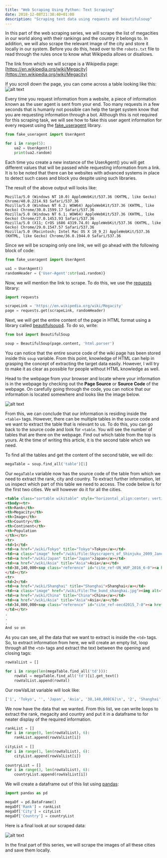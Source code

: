 ```yaml
---
title: "Web Scraping Using Python: Text Scraping"
date: 2018-12-08T21:38:40+01:00
description: "Scraping text data using requests and beautifulsoup"
---
```


In this part of the web scraping series, we will scrape the list of megacities in our world along with their rankings and the country it belongs to. In addition, we will also scrape the relevant image of the city and store it locally in our system. Before you do this, head over to the `robots.txt` file to read through the rules once to know what Wikipedia allows or disallows.

The link from which we will scrape is a Wikipedia page: [https://en.wikipedia.org/wiki/Megacity](https://en.wikipedia.org/wiki/Megacity)

If you scroll down the page, you can come across a table looking like this:
![alt text](https://images2.imgbox.com/56/fb/1Tx9VmCM_o.png "Megacities")

Every time you request information from a website, a piece of information known as the user agent is sent from your end. Too many requests in a few seconds that is humanly not possible can help the target system know that you are requesting information through a bot. Although this is not required for this scraping task, we will see how to fake this user agent information for every request using the [fake_useragent](https://pypi.org/project/fake-useragent/) library.

```Python
from fake_useragent import UserAgent

for i in range(5):
    ua2 = UserAgent()
    print(ua2.random)
```

Each time you create a new instance of the UserAgent() you will get different values that will be passed while requesting information from a link. It is to be noted that there can be websites with advanced systems in place to detect such cases and block you despite using such libraries.

The result of the above output will looks like:

```
Mozilla/5.0 (Windows NT 10.0) AppleWebKit/537.36 (KHTML, like Gecko) Chrome/40.0.2214.93 Safari/537.36
Mozilla/5.0 (Windows NT 6.2; WOW64) AppleWebKit/537.36 (KHTML, like Gecko) Chrome/30.0.1599.17 Safari/537.36
Mozilla/5.0 (Windows NT 6.1; WOW64) AppleWebKit/537.36 (KHTML, like Gecko) Chrome/27.0.1453.93 Safari/537.36
Mozilla/5.0 (X11; CrOS i686 4319.74.0) AppleWebKit/537.36 (KHTML, like Gecko) Chrome/29.0.1547.57 Safari/537.36
Mozilla/5.0 (Macintosh; Intel Mac OS X 10_9_2) AppleWebKit/537.36 (KHTML, like Gecko) Chrome/36.0.1944.0 Safari/537.36
```

Since we will be scraping only one link, we will go ahead with the following block of code:

```Python
from fake_useragent import UserAgent

ua1 = UserAgent()
randomHeader = {'User-Agent':str(ua1.random)}
```

Now, we will mention the link to scrape. To do this, we use the [requests](http://docs.python-requests.org/en/master/) library:

```Python
import requests

scrapeLink = 'https://en.wikipedia.org/wiki/Megacity'
page = requests.get(scrapeLink, randomHeader)
```

Next, we will get the entire content of the page in HTML format using a library called [beautifulsoup4](https://pypi.org/project/beautifulsoup4/). To do so, write:

```Python
from bs4 import BeautifulSoup

soup = BeautifulSoup(page.content, 'html.parser')
```

You can notice that the entire source code of the wiki page has been stored inside this `soup` variable. From this point, knowledge of HTML can help in grasping the concept of extracting the target data easily. However, I will try to make it as clear as possible for people without HTML knowledge as well.

Head to the webpage from your browser and locate where your information is in the webpage by checking out the __Page Source__ or __Source Code__ of the webpage. On carefully going through the code, you can notice that our information is located somewhere and looks like the image below.

![alt text](https://images2.imgbox.com/bf/4c/4rv3GRRs_o.png "Source Code")

From this, we can conclude that our information is residing inside the `<table>` tags. However, there can be multiple tables in the source code and we want to extract the table that is relevant to us. To do this, you can go back to the source code and look for `<table`. You will see the number of tables that are there on the webpage. Find out which table from the top is yours. At the time of writing this article, it is the second table which we need.

To find all the tables and get the content of the second table, we will do:

```Python
megaTable = soup.find_all('table')[1]
```

Our `megaTable` variable now has the source code of the table from which we need to extract the rank, city and country. To extract further information, let us inspect which part of this table we need to access. The code below is for the first two cities. We will however do it for all the cities.

```HTML
<table class="sortable wikitable" style="horizontal_align:center; vertical_align:center; text=align:left; background:#FFFFF;">
<tbody><tr>
<th>Rank</th>
<th>Megacity</th>
<th>Image</th>
<th>Country</th>
<th>Continent</th>
<th>Population
</th></tr>
<tr>
<td>1</td>
<td><a href="/wiki/Tokyo" title="Tokyo">Tokyo</a></td>
<td><a class="image" href="/wiki/File:Skyscrapers_of_Shinjuku_2009_January.jpg"><img alt="Skyscrapers of Shinjuku 2009 January.jpg" data-file-height="1364" data-file-width="2560" height="64" src="//upload.wikimedia.org/wikipedia/commons/thumb/b/b2/Skyscrapers_of_Shinjuku_2009_January.jpg/120px-Skyscrapers_of_Shinjuku_2009_January.jpg" srcset="//upload.wikimedia.org/wikipedia/commons/thumb/b/b2/Skyscrapers_of_Shinjuku_2009_January.jpg/180px-Skyscrapers_of_Shinjuku_2009_January.jpg 1.5x, //upload.wikimedia.org/wikipedia/commons/thumb/b/b2/Skyscrapers_of_Shinjuku_2009_January.jpg/240px-Skyscrapers_of_Shinjuku_2009_January.jpg 2x" width="120"/></a></td>
<td><a href="/wiki/Japan" title="Japan">Japan</a></td>
<td><a href="/wiki/Asia" title="Asia">Asia</a></td>
<td>38,140,000<sup class="reference" id="cite_ref-UN_WUP_2016_6-0"><a href="#cite_note-UN_WUP_2016-6">[6]</a></sup>
</td></tr>
<tr>
<td>2</td>
<td><a href="/wiki/Shanghai" title="Shanghai">Shanghai</a></td>
<td><a class="image" href="/wiki/File:The_bund_shanghai.jpg"><img alt="The bund shanghai.jpg" data-file-height="2832" data-file-width="4256" height="81" src="//upload.wikimedia.org/wikipedia/commons/thumb/f/f4/The_bund_shanghai.jpg/122px-The_bund_shanghai.jpg" srcset="//upload.wikimedia.org/wikipedia/commons/thumb/f/f4/The_bund_shanghai.jpg/183px-The_bund_shanghai.jpg 1.5x, //upload.wikimedia.org/wikipedia/commons/thumb/f/f4/The_bund_shanghai.jpg/244px-The_bund_shanghai.jpg 2x" width="122"/></a></td>
<td><a href="/wiki/China" title="China">China</a></td>
<td><a href="/wiki/Asia" title="Asia">Asia</a></td>
<td>34,000,000<sup class="reference" id="cite_ref-oecd2015_7-0"><a href="#cite_note-oecd2015-7">[7]</a></sup>
</td></tr>
.
.
.
And so on
```

As you can see, all the data that we want to extract is inside the `<td>` tags. So, to extract information from here, we will create an empty list, loop through all the `<td>` tags and extract the text between the opening and closing tags:

```Python
rowValList = []

for i in range(len(megaTable.find_all('td'))):
    rowVal = megaTable.find_all('td')[i].get_text()
    rowValList.append(rowVal)
```

Our rowValList variable will look like:

```Python
['1', 'Tokyo', '', 'Japan', 'Asia', '38,140,000[6]\n', '2', 'Shanghai', '', 'China', 'Asia', '34,000,000[7]\n', .... ]
```

We now have the data that we wanted. From this list, we can write loops to extract the rank, megacity and country and put it in a dataframe to for neater display of the required information.

```Python
rankList = []
for i in range(0, len(rowValList), 6):
    rankList.append(rowValList[i])
    
cityList = []
for i in range(1, len(rowValList), 6):
    cityList.append(rowValList[i])
    
countryList = []
for i in range(3, len(rowValList), 6):
    countryList.append(rowValList[i])
```

We will create a dataframe out of this list using [pandas](https://pandas.pydata.org/):

```Python
import pandas as pd

megaDf = pd.DataFrame()
megaDf['Rank'] = rankList
megaDf['City'] = cityList
megaDf['Country'] = countryList
```

Here is a final look at our scraped data:

![alt text](https://images2.imgbox.com/8a/66/Da6eFmRl_o.png "Final Scraped Data")

In the final part of this series, we will scrape the images of all these cities and save them locally.